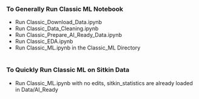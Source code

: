 ### To Generally Run Classic ML Notebook
* Run Classic_Download_Data.ipynb <br>
* Run Classic_Data_Cleaning.ipynb <br>
* Run Classic_Prepare_AI_Ready_Data.ipynb <br>
* Run Classic_EDA.ipynb <br>
* Run Classic_ML.ipynb in the Classic_ML Directory
<br><br>

### To Quickly Run Classic ML on Sitkin Data
* Run Classic_ML.ipynb with no edits, sitkin_statistics are already loaded in Data/AI_Ready
